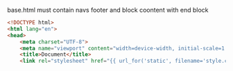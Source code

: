 base.html must contain navs footer and block coontent with end block
```html
<!DOCTYPE html>
<html lang="en">    
<head>
    <meta charset="UTF-8">
    <meta name="viewport" content="width=device-width, initial-scale=1.0">
    <title>Document</title>
    <link rel="stylesheet" href="{{ url_for('static', filename='style.css') }}">
    